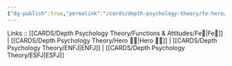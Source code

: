 ```yaml
---
{"dg-publish":true,"permalink":"/cards/depth-psychology-theory/fe-hero/","created":"2023-01-05T12:05:26.818+01:00","updated":"2023-04-18T12:42:18.892+02:00"}
---
```


Links :: [[CARDS/Depth Psychology Theory/Functions & Attitudes/Fe💉\|Fe💉]] | [[CARDS/Depth Psychology Theory/Hero 🦸‍♂️\|Hero 🦸‍♂️]] | [[CARDS/Depth Psychology Theory/ENFJ\|ENFJ]] | [[CARDS/Depth Psychology Theory/ESFJ\|ESFJ]]
